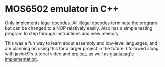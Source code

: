 # MOS6502 emulator in C++


Only implements legal opcodes. All illegal opcodes terminate the program but can be changed to a NOP relatively easily.
Also has a simple testing program to step through instructions and view memory.

This was a fun way to learn about assembly and low-level languages, and I am planning on using this for a larger project in the future.
I followed along with javidx9's tutorial video and [project](https://github.com/OneLoneCoder/olcNES), as well as [gianlucag's implementation](https://github.com/gianlucag/mos6502/tree/master).
